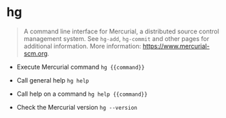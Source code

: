 # hg
> A command line interface for Mercurial, a distributed source control management system.
> See `hg-add`, `hg-commit` and other pages for additional information.
> More information: <https://www.mercurial-scm.org>.

- Execute Mercurial command
`hg {{command}}`

- Call general help
`hg help`

- Call help on a command
`hg help {{command}}`

- Check the Mercurial version
`hg --version`
